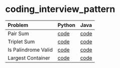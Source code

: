 # coding_interview_pattern

| Problem  | Python                        | Java                                                                 |
| :--- |:------------------------------|:---------------------------------------------------------------------| 
| Pair Sum | [code](python/01_pair_sum.py) | [code](java/src/main/java/tw/idv/stevenang/pairSum/Solution.java)    |
| Triplet Sum | [code](python/02_triplet_sum.py) | [code](java/src/main/java/tw/idv/stevenang/tripletSum/Solution.java) |
| Is Palindrome Valid | [code](python/03_is_palindrome_valid.py) | [code](java/src/main/java/tw/idv/stevenang/isPalindromeValid/Solution.java) |
| Largest Container | [code](python3/04_largest_container.py) | [code]() |
